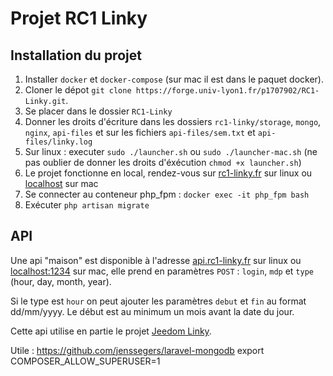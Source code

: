 # Projet RC1 Linky

## Installation du projet

1. Installer `docker` et `docker-compose` (sur mac il est dans le paquet docker).
2. Cloner le dépot `git clone https://forge.univ-lyon1.fr/p1707902/RC1-Linky.git`.
3. Se placer dans le dossier `RC1-Linky` 
4. Donner les droits d'écriture dans les dossiers `rc1-linky/storage`, `mongo`, `nginx`, `api-files` et sur les fichiers `api-files/sem.txt` et `api-files/linky.log`
5. Sur linux : executer `sudo ./launcher.sh` ou `sudo ./launcher-mac.sh` (ne pas oublier de donner les droits d'éxécution `chmod +x launcher.sh`)
6. Le projet fonctionne en local, rendez-vous sur [rc1-linky.fr](http://rc1-linky.fr) sur linux ou [localhost](http://localhost) sur mac
7. Se connecter au conteneur php_fpm : `docker exec -it php_fpm bash`
8. Exécuter `php artisan migrate`


## API 
Une api "maison" est disponible à l'adresse [api.rc1-linky.fr](http://api.rc1-linky.fr) sur linux ou [localhost:1234](http://localhost:1234) sur mac, elle prend en paramètres `POST` : `login`, `mdp` et `type` (hour, day, month, year). 

Si le type est `hour` on peut ajouter les paramètres `debut` et `fin` au format dd/mm/yyyy. Le début est au minimum un mois avant la date du jour.

Cette api utilise en partie le projet [Jeedom Linky](https://github.com/Asdepique777/jeedom_linky).




Utile :
https://github.com/jenssegers/laravel-mongodb
export COMPOSER_ALLOW_SUPERUSER=1

